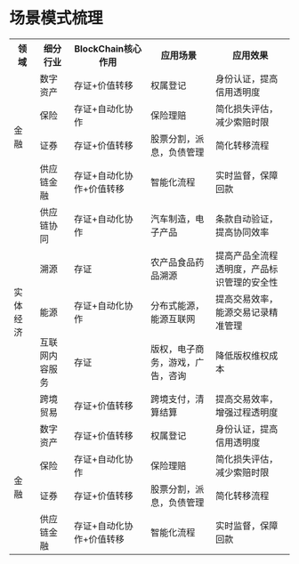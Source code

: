 # 场景模式梳理

<table>
	<tr>
	    <th>领域</th>
	    <th>细分行业</th>
	    <th>BlockChain核心作用</th>  
	    <th>应用场景</th>
	    <th>应用效果</th>
	</tr >
	<tr >
	    <td rowspan="4" >金融</td>
	    <td>数字资产</td>
	    <td>存证+价值转移</td>   
            <td>权属登记</td>
            <td>身份认证，提高信用透明度</td>
	</tr>
        <tr>
           <td>保险</td>
	   <td>存证+自动化协作</td>
           <td>保险理赔</td>
           <td>简化损失评估，减少索赔时限</td>
       </tr>
       <tr>
            <td>证券</td>
	    <td>存证+价值转移</td>
            <td>股票分割，派息，负债管理</td>
            <td>简化转移流程</td>
      </tr>
      <tr>
            <td>供应链金融</td>
	    <td>存证+自动化协作+价值转移</td>
            <td>智能化流程</td>
            <td>实时监督，保障回款</td>
      </tr>
      <tr >
	    <td rowspan="5" >实体经济</td>
	    <td>供应链协同</td>
	    <td>存证+自动化协作</td>   
            <td>汽车制造，电子产品</td>
            <td>条款自动验证，提高协同效率</td>
	</tr>
        <tr>
           <td>溯源</td>
	   <td>存证</td>
           <td>农产品食品药品溯源</td>
           <td>提高产品全流程透明度，产品标识管理的安全性</td>
       </tr>
       <tr>
            <td>能源</td>
	    <td>存证+自动化协作</td>
            <td>分布式能源，能源互联网</td>
            <td>提高交易效率，能源交易记录精准管理</td>
      </tr>
      <tr>
            <td>互联网内容服务</td>
	    <td>存证</td>
            <td>版权，电子商务，游戏，广告，咨询</td>
            <td>降低版权维权成本</td>
      </tr>
      <tr>
            <td>跨境贸易</td>
	    <td>存证+价值转移</td>
            <td>跨境支付，清算结算</td>
            <td>提高交易效率，增强过程透明度</td>
      </tr>
      <tr >
	    <td rowspan="4" >金融</td>
	    <td>数字资产</td>
	    <td>存证+价值转移</td>   
            <td>权属登记</td>
            <td>身份认证，提高信用透明度</td>
	</tr>
        <tr>
           <td>保险</td>
	   <td>存证+自动化协作</td>
           <td>保险理赔</td>
           <td>简化损失评估，减少索赔时限</td>
       </tr>
       <tr>
            <td>证券</td>
	    <td>存证+价值转移</td>
            <td>股票分割，派息，负债管理</td>
            <td>简化转移流程</td>
      </tr>
      <tr>
            <td>供应链金融</td>
	    <td>存证+自动化协作+价值转移</td>
            <td>智能化流程</td>
            <td>实时监督，保障回款</td>
      </tr>
</table>
